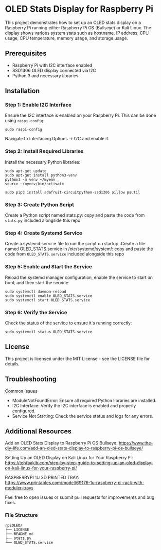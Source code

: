 # OLED Stats Display for Raspberry Pi

This project demonstrates how to set up an OLED stats display on a Raspberry Pi running either Raspberry Pi OS (Bullseye) or Kali Linux. The display shows various system stats such as hostname, IP address, CPU usage, CPU temperature, memory usage, and storage usage.

## Prerequisites

- Raspberry Pi with I2C interface enabled
- SSD1306 OLED display connected via I2C
- Python 3 and necessary libraries

## Installation

### Step 1: Enable I2C Interface

Ensure the I2C interface is enabled on your Raspberry Pi. 
This can be done using 
`raspi-config`:

```
sudo raspi-config
```

Navigate to Interfacing Options -> I2C and enable it.

### Step 2: Install Required Libraries
Install the necessary Python libraries:

```
sudo apt-get update
sudo apt-get install python3-venv
python3 -m venv ~/myenv
source ~/myenv/bin/activate

sudo pip3 install adafruit-circuitpython-ssd1306 pillow psutil
```

### Step 3: Create Python Script
Create a Python script named stats.py:
copy and paste the code from `stats.py` included alongside this repo


### Step 4: Create Systemd Service
Create a systemd service file to run the script on startup. Create a file named OLED_STATS.service in /etc/systemd/system/:
copy and paste the code from `OLED_STATS.service` included alongside this repo

### Step 5: Enable and Start the Service
Reload the systemd manager configuration, enable the service to start on boot, and then start the service:
```
sudo systemctl daemon-reload
sudo systemctl enable OLED_STATS.service
sudo systemctl start OLED_STATS.service
```

### Step 6: Verify the Service
Check the status of the service to ensure it's running correctly:

```
sudo systemctl status OLED_STATS.service
```

## License
This project is licensed under the MIT License - see the LICENSE file for details.

## Troubleshooting

Common Issues
- ModuleNotFoundError: Ensure all required Python libraries are installed.
- I2C Interface: Verify the I2C interface is enabled and properly configured.
- Service Not Starting: Check the service status and logs for any errors.

## Additional Resources
Add an OLED Stats Display to Raspberry Pi OS Bullseye: 
https://www.the-diy-life.com/add-an-oled-stats-display-to-raspberry-pi-os-bullseye/

Setting Up an OLED Display on Kali Linux for Your Raspberry Pi: 
https://tohfaakib.com/step-by-step-guide-to-setting-up-an-oled-display-on-kali-linux-for-your-raspberry-pi/

RASPBERRYPI 1U 3D PRINTED TRAY: 
https://www.printables.com/model/69176-1u-raspberry-pi-rack-with-moduler-trays

Feel free to open issues or submit pull requests for improvements and bug fixes.

### File Structure

```
rpiOLED/
├── LICENSE
├── README.md
├── stats.py
└── OLED_STATS.service
```
